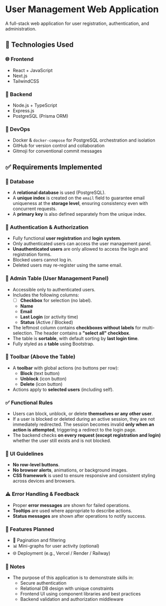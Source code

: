 # User Management Web Application

A full-stack web application for user registration, authentication, and administration.

## 🚀 Technologies Used

### 🌐 Frontend

- React + JavaScript
- Next.js
- TailwindCSS

### 🔧 Backend

- Node.js + TypeScript
- Express.js
- PostgreSQL (Prisma ORM)

### 🐳 DevOps

- Docker & `docker-compose` for PostgreSQL orchestration and isolation
- GitHub for version control and collaboration
- Gitmoji for conventional commit messages

## ✅ Requirements Implemented

### 📌 Database

- A **relational database** is used (PostgreSQL).
- A **unique index** is created on the `email` field to guarantee email uniqueness at the **storage level**, ensuring consistency even with concurrent requests.
- A **primary key** is also defined separately from the unique index.

### 🔐 Authentication & Authorization

- Fully functional **user registration** and **login system**.
- Only authenticated users can access the user management panel.
- **Unauthenticated users** are only allowed to access the login and registration forms.
- Blocked users cannot log in.
- Deleted users may re-register using the same email.

### 🧾 Admin Table (User Management Panel)

- Accessible only to authenticated users.
- Includes the following columns:
  - [ ] **Checkbox** for selection (no label).
  - **Name**
  - **Email**
  - **Last Login** (or activity time)
  - **Status** (Active / Blocked)
- The leftmost column contains **checkboxes without labels** for multi-selection. The header contains a **"select all" checkbox**.
- The table is **sortable**, with default sorting by **last login time**.
- Fully styled as a **table** using Bootstrap.

### 🧰 Toolbar (Above the Table)

- A **toolbar** with global actions (no buttons per row):
  - **Block** (text button)
  - **Unblock** (icon button)
  - **Delete** (icon button)
- Actions apply to **selected users** (including self).

### ✅ Functional Rules

- Users can block, unblock, or delete **themselves or any other user**.
- If a user is blocked or deleted during an active session, they are not immediately redirected. The session becomes invalid **only when an action is attempted**, triggering a redirect to the login page.
- The backend checks **on every request (except registration and login)** whether the user still exists and is not blocked.

### 🧾 UI Guidelines

- **No row-level buttons**.
- **No browser alerts**, animations, or background images.
- **CSS framework** is used to ensure responsive and consistent styling across devices and browsers.

### ⚠️ Error Handling & Feedback

- Proper **error messages** are shown for failed operations.
- **Tooltips** are used where appropriate to describe actions.
- **Status messages** are shown after operations to notify success.

### 📂 Features Planned

- 🔄 Pagination and filtering
- 📊 Mini-graphs for user activity (optional)
- 🌐 Deployment (e.g., Vercel / Render / Railway)

### 🧠 Notes

- The purpose of this application is to demonstrate skills in:
  - Secure authentication
  - Relational DB design with unique constraints
  - Frontend UI using component libraries and best practices
  - Backend validation and authorization middleware
